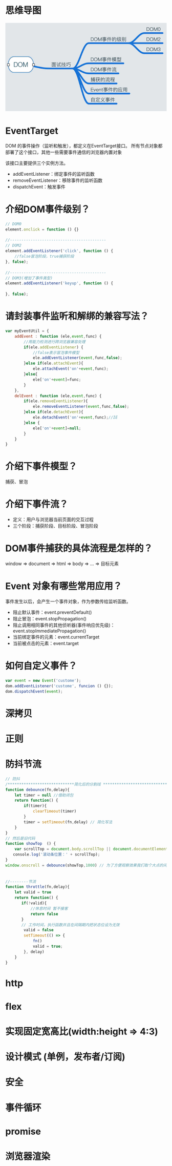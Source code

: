 # 思维导图
![](image/dom.png)

# EventTarget
DOM 的事件操作（监听和触发），都定义在EventTarget接口。
所有节点对象都部署了这个接口，其他一些需要事件通信的浏览器内置对象 <br/>

该接口主要提供三个实例方法。
+ addEventListener：绑定事件的监听函数
+ removeEventListener：移除事件的监听函数
+ dispatchEvent：触发事件

# 介绍DOM事件级别？
```javascript
// DOM0
element.onclick = function () {}

//------------------------------------------
// DOM2
element.addEventListener('click', function () {
    //false冒泡阶段，true捕获阶段
}, false); 

//------------------------------------------
// DOM3(增加了事件类型)
element.addEventListener('keyup', function () {

}, false);

```

# 请封装事件监听和解绑的兼容写法？
```javascript
var myEventUtil = {
    addEvent : function (ele,event,func) {
        //用能力检测进行跨浏览器兼容处理
        if(ele.addEventListener) {
            //false表示冒泡事件模型
            ele.addEventListener(event,func,false);
        }else if(ele.attachEvent){
            ele.attachEvent('on'+event,func);
        }else{
            ele['on'+event]=func;
        }
    },
    delEvent : function (ele,event,func) {
        if(ele.removeEventListener){
            ele.removeEventListener(event,func,false);
        }else if(ele.detachEvent){
            ele.detachEvent('on'+event,func);//IE
        }else {
            ele['on'+event]=null;
        }
    }
}
```

# 介绍下事件模型？
捕获、冒泡

# 介绍下事件流？
+ 定义：用户与浏览器当前页面的交互过程
+ 三个阶段：捕获阶段、目标阶段、冒泡阶段

# DOM事件捕获的具体流程是怎样的？
window => document => html => body => ... => 目标元素

# Event 对象有哪些常用应用？
事件发生以后，会产生一个事件对象，作为参数传给监听函数。
+ 阻止默认事件：event.preventDefault()
+ 阻止冒泡：event.stopPropagation()
+ 阻止调用相同事件的其他侦听器(事件响应优先级)：event.stopImmediatePropagation()
+ 当前绑定事件的元素：event.currentTarget
+ 当前被点击的元素：event.target

# 如何自定义事件？
```javascript
var event = new Event('custome');
dom.addEventListener('custome', funcion () {});
dom.dispatchEvent(event);
```

# 

# 深拷贝

# 正则

# 防抖节流
```javascript
// 防抖
/*****************************简化后的分割线 ******************************/
function debounce(fn,delay){
    let timer = null //借助闭包
    return function() {
        if(timer){
            clearTimeout(timer) 
        }
        timer = setTimeout(fn,delay) // 简化写法
    }
}
// 然后是旧代码
function showTop  () {
    var scrollTop = document.body.scrollTop || document.documentElement.scrollTop;
　　console.log('滚动条位置：' + scrollTop);
}
window.onscroll = debounce(showTop,1000) // 为了方便观察效果我们取个大点的间断值，实际使用根据需要来配置


//--------节流
function throttle(fn,delay){
    let valid = true
    return function() {
       if(!valid){
           //休息时间 暂不接客
           return false 
       }
       // 工作时间，执行函数并且在间隔期内把状态位设为无效
        valid = false
        setTimeout(() => {
            fn()
            valid = true;
        }, delay)
    }
}
```

# http

# flex

# 实现固定宽高比(width:height => 4:3)

# 设计模式 (单例，发布者/订阅)

# 安全

# 事件循环

# promise

# 浏览器渲染
